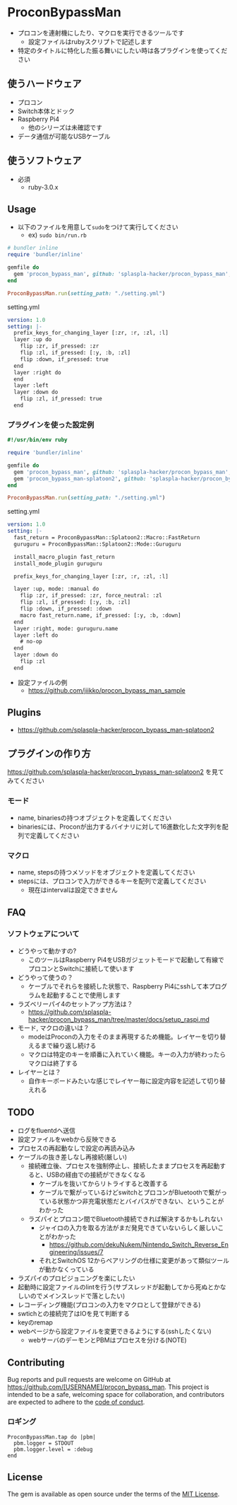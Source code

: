 # ProconBypassMan
* プロコンを連射機にしたり、マクロを実行できるツールです
    * 設定ファイルはrubyスクリプトで記述します
* 特定のタイトルに特化した振る舞いにしたい時は各プラグインを使ってください

## 使うハードウェア
* プロコン
* Switch本体とドック
* Raspberry Pi4
    * 他のシリーズは未確認です
* データ通信が可能なUSBケーブル

## 使うソフトウェア
* 必須
  * ruby-3.0.x

## Usage
* 以下のファイルを用意して`sudo`をつけて実行してください
    * ex) `sudo bin/run.rb`

```ruby
# bundler inline
require 'bundler/inline'

gemfile do
  gem 'procon_bypass_man', github: 'splaspla-hacker/procon_bypass_man', branch: "0.1.1"
end

ProconBypassMan.run(setting_path: "./setting.yml")
```

setting.yml

```yml
version: 1.0
setting: |-
  prefix_keys_for_changing_layer [:zr, :r, :zl, :l]
  layer :up do
    flip :zr, if_pressed: :zr
    flip :zl, if_pressed: [:y, :b, :zl]
    flip :down, if_pressed: true
  end
  layer :right do
  end
  layer :left
  layer :down do
    flip :zl, if_pressed: true
  end
```

### プラグインを使った設定例
```ruby
#!/usr/bin/env ruby

require 'bundler/inline'

gemfile do
  gem 'procon_bypass_man', github: 'splaspla-hacker/procon_bypass_man', branch: "0.1.1"
  gem 'procon_bypass_man-splatoon2', github: 'splaspla-hacker/procon_bypass_man-splatoon2', branch: "0.1.0"
end

ProconBypassMan.run(setting_path: "./setting.yml")
```
setting.yml

```yml
version: 1.0
setting: |-
  fast_return = ProconBypassMan::Splatoon2::Macro::FastReturn
  guruguru = ProconBypassMan::Splatoon2::Mode::Guruguru

  install_macro_plugin fast_return
  install_mode_plugin guruguru

  prefix_keys_for_changing_layer [:zr, :r, :zl, :l]

  layer :up, mode: :manual do
    flip :zr, if_pressed: :zr, force_neutral: :zl
    flip :zl, if_pressed: [:y, :b, :zl]
    flip :down, if_pressed: :down
    macro fast_return.name, if_pressed: [:y, :b, :down]
  end
  layer :right, mode: guruguru.name
  layer :left do
    # no-op
  end
  layer :down do
    flip :zl
  end
```

* 設定ファイルの例
  * https://github.com/jiikko/procon_bypass_man_sample

## Plugins
* https://github.com/splaspla-hacker/procon_bypass_man-splatoon2

## プラグインの作り方
https://github.com/splaspla-hacker/procon_bypass_man-splatoon2 を見てみてください

### モード
* name, binariesの持つオブジェクトを定義してください
* binariesには、Proconが出力するバイナリに対して16進数化した文字列を配列で定義してください

### マクロ
* name, stepsの持つメソッドをオブジェクトを定義してください
* stepsには、プロコンで入力ができるキーを配列で定義してください
  * 現在はintervalは設定できません

## FAQ
### ソフトウェアについて
* どうやって動かすの?
    * このツールはRaspberry Pi4をUSBガジェットモードで起動して有線でプロコンとSwitchに接続して使います
* どうやって使うの？
    * ケーブルでそれらを接続した状態で、Raspberry Pi4にsshして本プログラムを起動することで使用します
* ラズベリーパイ4のセットアップ方法は？
    * https://github.com/splaspla-hacker/procon_bypass_man/tree/master/docs/setup_raspi.md
* モード, マクロの違いは？
    * modeはProconの入力をそのまま再現するため機能。レイヤーを切り替えるまで繰り返し続ける
    * マクロは特定のキーを順番に入れていく機能。キーの入力が終わったらマクロは終了する
* レイヤーとは？
    * 自作キーボードみたいな感じでレイヤー毎に設定内容を記述して切り替えれる

## TODO
* ログをfluentdへ送信
* 設定ファイルをwebから反映できる
* プロセスの再起動なしで設定の再読み込み
* ケーブルの抜き差しなし再接続(厳しい)
    * 接続確立後、プロセスを強制停止し、接続したままプロセスを再起動すると、USBの経由での接続ができなくなる
        * ケーブルを抜いてからリトライすると改善する
        * ケーブルで繋がっているけどswitchとプロコンがBluetoothで繋がっている状態かつ非充電状態だとバイパスができない、ということがわかった
    * ラズパイとプロコン間でBluetooth接続できれば解決するかもしれない
        * ジャイロの入力を取る方法がまだ発見できていないらしく厳しいことがわかった
            * https://github.com/dekuNukem/Nintendo_Switch_Reverse_Engineering/issues/7
        * それとSwitchOS 12からペアリングの仕様に変更があって類似ツールが動かなくっている
* ラズパイのプロビジョニングを楽にしたい
* 起動時に設定ファイルのlintを行う(サブスレッドが起動してから死ぬとかなしいのでメインスレッドで落としたい)
* レコーディング機能(プロコンの入力をマクロとして登録ができる)
* swtichとの接続完了はIOを見て判断する
* keyのremap
* webページから設定ファイルを変更できるようにする(sshしたくない)
    * webサーバのデーモンとPBMはプロセスを分ける(NOTE)

## Contributing

Bug reports and pull requests are welcome on GitHub at https://github.com/[USERNAME]/procon_bypass_man. This project is intended to be a safe, welcoming space for collaboration, and contributors are expected to adhere to the [code of conduct](https://github.com/[USERNAME]/procon_bypass_man/blob/master/CODE_OF_CONDUCT.md).

### ロギング
```
ProconBypassMan.tap do |pbm|
  pbm.logger = STDOUT
  pbm.logger.level = :debug
end
```

## License

The gem is available as open source under the terms of the [MIT License](https://opensource.org/licenses/MIT).

